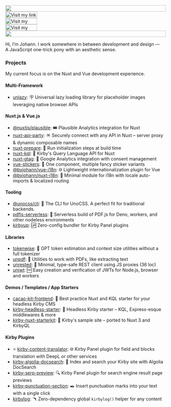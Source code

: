 <picture>
  <source media="(prefers-color-scheme: dark)" srcset="https://github-readme.byjohann.workers.dev?section=top&theme=dark">
  <img src="https://github-readme.byjohann.workers.dev?section=top&theme=light" width="100%" height="20" align="left">
</picture>
<a href="https://byjohann.link">
  <picture>
    <source media="(prefers-color-scheme: dark)" srcset="https://github-readme.byjohann.workers.dev?section=link&i=0&label=Linktree&theme=dark" label="Visit">
    <img src="https://github-readme.byjohann.workers.dev?section=link&i=0&label=Linktree&theme=light" alt="Visit my link tree" width="100" height="20" align="left">
  </picture>
</a>
<img src="data:null;," width="100%" height="0" align="left" alt="">
<a href="https://johannschopplich.com">
  <picture>
    <source media="(prefers-color-scheme: dark)" srcset="https://github-readme.byjohann.workers.dev?section=link&i=1&label=Website&theme=dark" label="Visit">
    <img src="https://github-readme.byjohann.workers.dev?section=link&i=1&label=Website&theme=light" alt="Visit my website" width="100" height="20" align="left">
  </picture>
</a>
<img src="data:null;," width="100%" height="0" align="left" alt="">
<a href="https://www.instagram.com/johannschopplich">
  <picture>
    <source media="(prefers-color-scheme: dark)" srcset="https://github-readme.byjohann.workers.dev?section=link&i=2&label=Instagram&theme=dark">
    <img src="https://github-readme.byjohann.workers.dev?section=link&i=2&label=Instagram&theme=light" alt="Visit my Instagram" width="100" height="20" align="left">
  </picture>
</a>
<img src="data:null;," width="100%" height="0" align="left" alt="">
<picture>
  <source media="(prefers-color-scheme: dark)" srcset="https://github-readme.byjohann.workers.dev?section=bottom&theme=dark">
  <img src="https://github-readme.byjohann.workers.dev?section=bottom&theme=light" alt="" width="100%" height="20">
</picture>

Hi, I’m Johann. I work somewhere in between development and design —<br>
A JavaScript one-trick pony with an aesthetic sense.

### Projects

My current focus is on the Nuxt and Vue development experience.

#### Multi-Framework

- [unlazy](https://unlazy.byjohann.dev): 🪧 Universal lazy loading library for placeholder images leveraging native browser APIs

#### Nuxt.js & Vue.js

- [@nuxtjs/plausible](https://github.com/nuxt-modules/plausible): 🎟️ Plausible Analytics integration for Nuxt
- [nuxt-api-party](https://nuxt-api-party.byjohann.dev): 🪅 Securely connect with any API in Nuxt – server proxy & dynamic composable names
- [nuxt-prepare](https://nuxt-prepare.byjohann.dev): 🦎 Run initialization steps at build time
- [nuxt-kql](https://nuxt-kql.byjohann.dev): 🫧 Kirby's Query Language API for Nuxt
- [nuxt-gtag](https://github.com/johannschopplich/nuxt-gtag): 🔸 Google Analytics integration with consent management
- [vue-stickers](https://github.com/johannschopplich/vue-stickers): 🍦 One component, multiple fancy sticker variants
- [@byjohann/vue-i18n](https://github.com/johannschopplich/vue-i18n): 🌐 Lightweight internationalization plugin for Vue
- [@byjohann/nuxt-i18n](https://github.com/johannschopplich/nuxt-i18n): 💬 Minimal module for i18n with locale auto-imports & localized routing

#### Tooling

- [@unocss/cli](https://github.com/unocss/unocss/tree/main/packages/cli): 🎨 The CLI for UnoCSS. A perfect fit for traditional backends.
- [pdfjs-serverless](https://github.com/johannschopplich/pdfjs-serverless): 🪭 Serverless build of PDF.js for Deno, workers, and other nodeless environments
- [kirbyup](https://github.com/johannschopplich/kirbyup): 🆙 Zero-config bundler for Kirby Panel plugins

#### Libraries

- [tokenwise](https://github.com/johannschopplich/tokenwise): 📐 GPT token estimation and context size utilities without a full tokenizer
- [unpdf](https://github.com/unjs/unpdf): 📄 Utilities to work with PDFs, like extracting text
- [unrested](https://github.com/johannschopplich/unrested): 🚥 Minimal, type-safe REST client using JS proxies (36 loc)
- [unjwt](https://github.com/johannschopplich/unjwt): 🆓 Easy creation and verification of JWTs for Node.js, browser and workers

#### Demos / Templates / App Starters

- [cacao-kit-frontend](https://github.com/johannschopplich/cacao-kit-frontend): 🍫 Best practice Nuxt and KQL starter for your headless Kirby CMS
- [kirby-headless-starter](https://github.com/johannschopplich/kirby-headless-starter): 🦭 Headless Kirby starter – KQL, Express-esque middlewares & more
- [kirby-nuxt-starterkit](https://github.com/johannschopplich/kirby-nuxt-starterkit): 💚 Kirby's sample site – ported to Nuxt 3 and KirbyQL

#### Kirby Plugins

- ⭐️ [kirby-content-translator](https://github.com/johannschopplich/kirby-content-translator): 🌐 Kirby Panel plugin for field and blocks translation with DeepL or other services
- [kirby-algolia-docsearch](https://github.com/johannschopplich/kirby-algolia-docsearch): 🔦 Index and search your Kirby site with Algolia DocSearch
- [kirby-serp-preview](https://github.com/johannschopplich/kirby-serp-preview): 🔍 Kirby Panel plugin for search engine result page previews
- [kirby-punctuation-section](https://github.com/johannschopplich/kirby-punctuation-section): ✒️ Insert punctuation marks into your text with a single click
- [kirbylog](https://github.com/johannschopplich/kirbylog): 🪃 Zero-dependency global `kirbylog()` helper for any content
